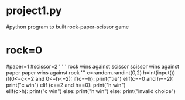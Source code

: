 # project1.py
#python program to built rock-paper-scissor game
# rock=0
#paper=1
#scissor=2
' ' ' rock wins against scissor
      scissor wins against paper
     paper wins against rock '''
c=random.randint(0,2)
h=int(input())
if(0<=c<=2 and 0<=h<=2):
       if(c==h):
          print("tie")
       elif(c==0 and h==2):
          print("c win")
       elif (c==2 and h==0):
           print("h win")\
        elif(c>h):
           print("c win")
        else:
           print("h win")
else:
   print("invalid choice")
